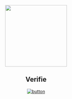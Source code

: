 <div align="center">
    <img src="https://cdn.discordapp.com/attachments/701715329319043114/702430650027737138/unknown_3.png" height="200" width="200">
    <h2>Verifie</h2> 
    
   [![button](https://cdn.discordapp.com/attachments/694149319959511051/702437715936936017/Group_1.png)](https://discordapp.com/oauth2/authorize?client_id=700970111007457291&permissions=4701493289&scope=bot)
 
